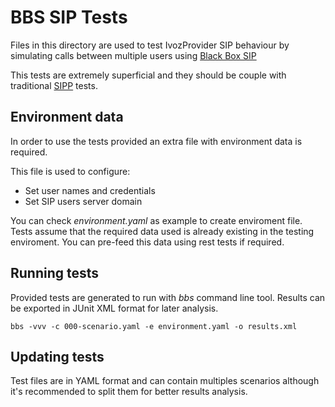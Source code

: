 # BBS SIP Tests

Files in this directory are used to test IvozProvider SIP behaviour by simulating
calls between multiple users using [Black Box SIP](https://github.com/irontec/bbs)

This tests are extremely superficial and they should be couple with
traditional [SIPP](https://github.com/SIPp/sipp) tests.

## Environment data

In order to use the tests provided an extra file with environment data is required.

This file is used to configure:

 - Set user names and credentials
 - Set SIP users server domain

You can check _environment.yaml_ as example to create enviroment file. Tests assume that the required data used is already existing in the testing enviroment. You can pre-feed this data using rest tests if required.

## Running tests

Provided tests are generated to run with _bbs_ command line tool.
Results can be exported in JUnit XML format for later analysis.

```
bbs -vvv -c 000-scenario.yaml -e environment.yaml -o results.xml
```

## Updating tests

Test files are in YAML format and can contain multiples scenarios
although it's recommended to split them for better results analysis.


